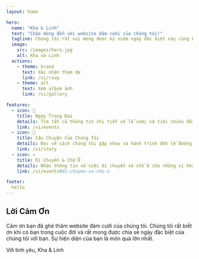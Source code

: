 ```yaml
---
layout: home

hero:
  name: "Kha & Linh"
  text: "Chào mừng đến với website đám cưới của chúng tôi!"
  tagline: Chúng tôi rất vui mừng được kỷ niệm ngày đặc biệt này cùng bạn.
  image:
    src: /images/hero.jpg
    alt: Kha và Linh
  actions:
    - theme: brand
      text: Xác nhận tham dự
      link: /vi/rsvp
    - theme: alt
      text: Xem album ảnh
      link: /vi/gallery

features:
  - icon: 🎉
    title: Ngày Trọng Đại
    details: Tìm tất cả thông tin chi tiết về lễ cưới và tiệc chiêu đãi.
    link: /vi/events
  - icon: 💖
    title: Câu Chuyện Của Chúng Tôi
    details: Đọc về cách chúng tôi gặp nhau và hành trình đến lễ đường.
    link: /vi/story
  - icon: ✈️
    title: Di Chuyển & Chỗ Ở
    details: Nhận thông tin về việc di chuyển và chỗ ở cho những vị khách ở xa của chúng tôi.
    link: /vi/events#di-chuyen-va-cho-o

footer:
  hello
---
```


## Lời Cảm Ơn

Cảm ơn bạn đã ghé thăm website đám cưới của chúng tôi. Chúng tôi rất biết ơn khi có bạn trong cuộc đời và rất mong được chia sẻ ngày đặc biệt của chúng tôi với bạn. Sự hiện diện của bạn là món quà lớn nhất.

Với tình yêu,
Kha & Linh
